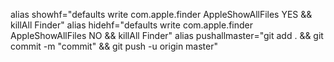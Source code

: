 alias showhf="defaults write com.apple.finder AppleShowAllFiles YES && killAll Finder"
alias hidehf="defaults write com.apple.finder AppleShowAllFiles NO && killAll Finder"
alias pushallmaster="git add . && git commit -m "commit" && git push -u origin master"
